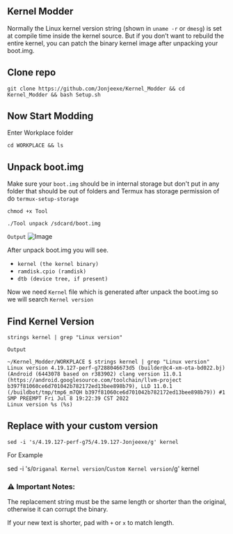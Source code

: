 ## Kernel Modder
Normally the Linux kernel version string (shown in `uname -r` or `dmesg`) is set at compile time inside the kernel source. But if you don’t want to rebuild the entire kernel, you can patch the binary kernel image after unpacking your boot.img.

## Clone repo
```
git clone https://github.com/Jonjeexe/Kernel_Modder && cd Kernel_Modder && bash Setup.sh
```

## Now Start Modding
Enter Workplace folder
```
cd WORKPLACE && ls
```

## Unpack boot.img
Make sure your `boot.img` should be in internal storage but don't put in any folder that should be out of folders
and Termux has storage permission of do `termux-setup-storage`
```
chmod +x Tool
```
```
./Tool unpack /sdcard/boot.img
```
`Output`
![Image](https://github.com/user-attachments/assets/023df087-fd8d-40ea-82bc-8d43473c768a)

After unpack boot.img you will see.
- `kernel (the kernel binary)`
- `ramdisk.cpio (ramdisk)`
- `dtb (device tree, if present)`

Now we need `Kernel` file which is generated after unpack the boot.img
so we will search `Kernel version` 
## Find Kernel Version
```
strings kernel | grep "Linux version"
```
`Output`
```
~/Kernel_Modder/WORKPLACE $ strings kernel | grep "Linux version"
Linux version 4.19.127-perf-g7288046673d5 (builder@c4-xm-ota-bd022.bj) (Android (6443078 based on r383902) clang version 11.0.1 (https://android.googlesource.com/toolchain/llvm-project b397f81060ce6d701042b782172ed13bee898b79), LLD 11.0.1 (/buildbot/tmp/tmp6_m7QH b397f81060ce6d701042b782172ed13bee898b79)) #1 SMP PREEMPT Fri Jul 8 19:22:39 CST 2022
Linux version %s (%s)
```
## Replace with your custom version
```
sed -i 's/4.19.127-perf-g75/4.19.127-Jonjeexe/g' kernel

```
For Example

sed -i 's/`Origanal Kernel version`/`Custom Kernel version`/g' kernel

### ⚠️ Important Notes:
The replacement string must be the same length or shorter than the original, otherwise it can corrupt the binary.

If your new text is shorter, pad with `+` or `x` to match length.
